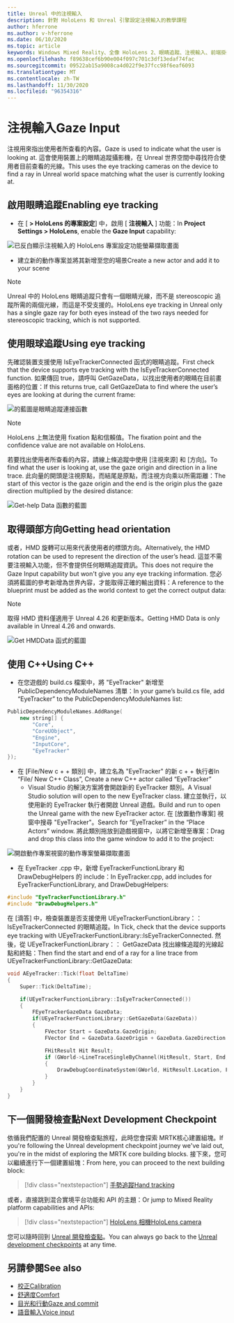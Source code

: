 ```yaml
---
title: Unreal 中的注視輸入
description: 針對 HoloLens 和 Unreal 引擎設定注視輸入的教學課程
author: hferrone
ms.author: v-hferrone
ms.date: 06/10/2020
ms.topic: article
keywords: Windows Mixed Reality、全像 HoloLens 2、眼睛追蹤、注視輸入、前端掛接顯示器、Unreal 引擎、混合現實耳機、windows Mixed reality 耳機、虛擬實境耳機
ms.openlocfilehash: f89638cef6b90e004f097c701c3df13edaf74fac
ms.sourcegitcommit: 09522ab15a9008ca4d022f9e37fcc98f6eaf6093
ms.translationtype: MT
ms.contentlocale: zh-TW
ms.lasthandoff: 11/30/2020
ms.locfileid: "96354316"
---
```

# <a name="gaze-input"></a><span data-ttu-id="c1771-104">注視輸入</span><span class="sxs-lookup"><span data-stu-id="c1771-104">Gaze Input</span></span>

<span data-ttu-id="c1771-105">注視用來指出使用者所查看的內容。</span><span class="sxs-lookup"><span data-stu-id="c1771-105">Gaze is used to indicate what the user is looking at.</span></span>  <span data-ttu-id="c1771-106">這會使用裝置上的眼睛追蹤攝影機，在 Unreal 世界空間中尋找符合使用者目前查看的光線。</span><span class="sxs-lookup"><span data-stu-id="c1771-106">This uses the eye tracking cameras on the device to find a ray in Unreal world space matching what the user is currently looking at.</span></span>

## <a name="enabling-eye-tracking"></a><span data-ttu-id="c1771-107">啟用眼睛追蹤</span><span class="sxs-lookup"><span data-stu-id="c1771-107">Enabling eye tracking</span></span>

- <span data-ttu-id="c1771-108">在 [ **> HoloLens 的專案設定**] 中，啟用 [ **注視輸入** ] 功能：</span><span class="sxs-lookup"><span data-stu-id="c1771-108">In **Project Settings > HoloLens**, enable the **Gaze Input** capability:</span></span>

![已反白顯示注視輸入的 HoloLens 專案設定功能螢幕擷取畫面](images/unreal-gaze-img-01.png)

- <span data-ttu-id="c1771-110">建立新的動作專案並將其新增至您的場景</span><span class="sxs-lookup"><span data-stu-id="c1771-110">Create a new actor and add it to your scene</span></span>

> [!NOTE] 
> <span data-ttu-id="c1771-111">Unreal 中的 HoloLens 眼睛追蹤只會有一個眼睛光線，而不是 stereoscopic 追蹤所需的兩個光線，而這是不受支援的。</span><span class="sxs-lookup"><span data-stu-id="c1771-111">HoloLens eye tracking in Unreal only has a single gaze ray for both eyes instead of the two rays needed for stereoscopic tracking, which is not supported.</span></span>

## <a name="using-eye-tracking"></a><span data-ttu-id="c1771-112">使用眼球追蹤</span><span class="sxs-lookup"><span data-stu-id="c1771-112">Using eye tracking</span></span>

<span data-ttu-id="c1771-113">先確認裝置支援使用 IsEyeTrackerConnected 函式的眼睛追蹤。</span><span class="sxs-lookup"><span data-stu-id="c1771-113">First check that the device supports eye tracking with the IsEyeTrackerConnected function.</span></span>  <span data-ttu-id="c1771-114">如果傳回 true，請呼叫 GetGazeData，以找出使用者的眼睛在目前畫面格的位置：</span><span class="sxs-lookup"><span data-stu-id="c1771-114">If this returns true, call GetGazeData to find where the user’s eyes are looking at during the current frame:</span></span>

![的藍圖是眼睛追蹤連接函數](images/unreal-gaze-img-02.png)

> [!NOTE]
> <span data-ttu-id="c1771-116">HoloLens 上無法使用 fixation 點和信賴值。</span><span class="sxs-lookup"><span data-stu-id="c1771-116">The fixation point and the confidence value are not available on HoloLens.</span></span>

<span data-ttu-id="c1771-117">若要找出使用者所查看的內容，請線上條追蹤中使用 [注視來源] 和 [方向]。</span><span class="sxs-lookup"><span data-stu-id="c1771-117">To find what the user is looking at, use the gaze origin and direction in a line trace.</span></span>  <span data-ttu-id="c1771-118">此向量的開頭是注視原點，而結尾是原點，而注視方向乘以所需距離：</span><span class="sxs-lookup"><span data-stu-id="c1771-118">The start of this vector is the gaze origin and the end is the origin plus the gaze direction multiplied by the desired distance:</span></span>

![Get-help Data 函數的藍圖](images/unreal-gaze-img-03.png)

## <a name="getting-head-orientation"></a><span data-ttu-id="c1771-120">取得頭部方向</span><span class="sxs-lookup"><span data-stu-id="c1771-120">Getting head orientation</span></span>

<span data-ttu-id="c1771-121">或者，HMD 旋轉可以用來代表使用者的標頭方向。</span><span class="sxs-lookup"><span data-stu-id="c1771-121">Alternatively, the HMD rotation can be used to represent the direction of the user’s head.</span></span>  <span data-ttu-id="c1771-122">這並不需要注視輸入功能，但不會提供任何眼睛追蹤資訊。</span><span class="sxs-lookup"><span data-stu-id="c1771-122">This does not require the Gaze Input capability but won't give you any eye tracking information.</span></span>  <span data-ttu-id="c1771-123">您必須將藍圖的參考新增為世界內容，才能取得正確的輸出資料：</span><span class="sxs-lookup"><span data-stu-id="c1771-123">A reference to the blueprint must be added as the world context to get the correct output data:</span></span>

> [!NOTE]
> <span data-ttu-id="c1771-124">取得 HMD 資料僅適用于 Unreal 4.26 和更新版本。</span><span class="sxs-lookup"><span data-stu-id="c1771-124">Getting HMD Data is only available in Unreal 4.26 and onwards.</span></span>

![Get HMDData 函式的藍圖](images/unreal-gaze-img-04.png)

## <a name="using-c"></a><span data-ttu-id="c1771-126">使用 C++</span><span class="sxs-lookup"><span data-stu-id="c1771-126">Using C++</span></span> 

- <span data-ttu-id="c1771-127">在您遊戲的 build.cs 檔案中，將 "EyeTracker" 新增至 PublicDependencyModuleNames 清單：</span><span class="sxs-lookup"><span data-stu-id="c1771-127">In your game’s build.cs file, add “EyeTracker” to the PublicDependencyModuleNames list:</span></span>

```cpp
PublicDependencyModuleNames.AddRange(
    new string[] {
        "Core",
        "CoreUObject",
        "Engine",
        "InputCore",
        "EyeTracker"
});
```

- <span data-ttu-id="c1771-128">在 [File/New c + + 類別] 中，建立名為 "EyeTracker" 的新 c + + 執行者</span><span class="sxs-lookup"><span data-stu-id="c1771-128">In “File/ New C++ Class”, Create a new C++ actor called “EyeTracker”</span></span>
    - <span data-ttu-id="c1771-129">Visual Studio 的解決方案將會開啟新的 EyeTracker 類別。</span><span class="sxs-lookup"><span data-stu-id="c1771-129">A Visual Studio solution will open to the new EyeTracker class.</span></span> <span data-ttu-id="c1771-130">建立並執行，以使用新的 EyeTracker 執行者開啟 Unreal 遊戲。</span><span class="sxs-lookup"><span data-stu-id="c1771-130">Build and run to open the Unreal game with the new EyeTracker actor.</span></span>  <span data-ttu-id="c1771-131">在 [放置動作專案] 視窗中搜尋 "EyeTracker"。</span><span class="sxs-lookup"><span data-stu-id="c1771-131">Search for “EyeTracker” in the “Place Actors” window.</span></span>  <span data-ttu-id="c1771-132">將此類別拖放到遊戲視窗中，以將它新增至專案：</span><span class="sxs-lookup"><span data-stu-id="c1771-132">Drag and drop this class into the game window to add it to the project:</span></span>

![開啟動作專案視窗的動作專案螢幕擷取畫面](images/unreal-gaze-img-06.png)

- <span data-ttu-id="c1771-134">在 EyeTracker .cpp 中，新增 EyeTrackerFunctionLibrary 和 DrawDebugHelpers 的 include：</span><span class="sxs-lookup"><span data-stu-id="c1771-134">In EyeTracker.cpp, add includes for EyeTrackerFunctionLibrary, and DrawDebugHelpers:</span></span>

```cpp
#include "EyeTrackerFunctionLibrary.h"
#include "DrawDebugHelpers.h"
```

<span data-ttu-id="c1771-135">在 [滴答] 中，檢查裝置是否支援使用 UEyeTrackerFunctionLibrary：： IsEyeTrackerConnected 的眼睛追蹤。</span><span class="sxs-lookup"><span data-stu-id="c1771-135">In Tick, check that the device supports eye tracking with UEyeTrackerFunctionLibrary::IsEyeTrackerConnected.</span></span>  <span data-ttu-id="c1771-136">然後，從 UEyeTrackerFunctionLibrary：： GetGazeData 找出線條追蹤的光線起點和終點：</span><span class="sxs-lookup"><span data-stu-id="c1771-136">Then find the start and end of a ray for a line trace from UEyeTrackerFunctionLibrary::GetGazeData:</span></span>

```cpp
void AEyeTracker::Tick(float DeltaTime)
{
    Super::Tick(DeltaTime);

    if(UEyeTrackerFunctionLibrary::IsEyeTrackerConnected())
    {
        FEyeTrackerGazeData GazeData;
        if(UEyeTrackerFunctionLibrary::GetGazeData(GazeData))
        {
            FVector Start = GazeData.GazeOrigin;
            FVector End = GazeData.GazeOrigin + GazeData.GazeDirection * 100;

            FHitResult Hit Result;
            if (GWorld->LineTraceSingleByChannel(HitResult, Start, End, ECollisionChannel::ECC_Visiblity))
            {
                DrawDebugCoordinateSystem(GWorld, HitResult.Location, FQuat::Identity.Rotator(), 10);
            }
        }
    }
}
```

## <a name="next-development-checkpoint"></a><span data-ttu-id="c1771-137">下一個開發檢查點</span><span class="sxs-lookup"><span data-stu-id="c1771-137">Next Development Checkpoint</span></span>

<span data-ttu-id="c1771-138">依循我們配置的 Unreal 開發檢查點旅程，此時您會探索 MRTK核心建置組塊。</span><span class="sxs-lookup"><span data-stu-id="c1771-138">If you're following the Unreal development checkpoint journey we've laid out, you're in the midst of exploring the MRTK core building blocks.</span></span> <span data-ttu-id="c1771-139">接下來，您可以繼續進行下一個建置組塊：</span><span class="sxs-lookup"><span data-stu-id="c1771-139">From here, you can proceed to the next building block:</span></span> 

> [!div class="nextstepaction"]
> [<span data-ttu-id="c1771-140">手勢追蹤</span><span class="sxs-lookup"><span data-stu-id="c1771-140">Hand tracking</span></span>](unreal-hand-tracking.md)

<span data-ttu-id="c1771-141">或者，直接跳到混合實境平台功能和 API 的主題：</span><span class="sxs-lookup"><span data-stu-id="c1771-141">Or jump to Mixed Reality platform capabilities and APIs:</span></span>

> [!div class="nextstepaction"]
> [<span data-ttu-id="c1771-142">HoloLens 相機</span><span class="sxs-lookup"><span data-stu-id="c1771-142">HoloLens camera</span></span>](unreal-hololens-camera.md)

<span data-ttu-id="c1771-143">您可以隨時回到 [Unreal 開發檢查點](unreal-development-overview.md#2-core-building-blocks)。</span><span class="sxs-lookup"><span data-stu-id="c1771-143">You can always go back to the [Unreal development checkpoints](unreal-development-overview.md#2-core-building-blocks) at any time.</span></span>

## <a name="see-also"></a><span data-ttu-id="c1771-144">另請參閱</span><span class="sxs-lookup"><span data-stu-id="c1771-144">See also</span></span>
* [<span data-ttu-id="c1771-145">校正</span><span class="sxs-lookup"><span data-stu-id="c1771-145">Calibration</span></span>](../../calibration.md)
* [<span data-ttu-id="c1771-146">舒適度</span><span class="sxs-lookup"><span data-stu-id="c1771-146">Comfort</span></span>](../../design/comfort.md)
* [<span data-ttu-id="c1771-147">目光和行動</span><span class="sxs-lookup"><span data-stu-id="c1771-147">Gaze and commit</span></span>](../../design/gaze-and-commit.md)
* [<span data-ttu-id="c1771-148">語音輸入</span><span class="sxs-lookup"><span data-stu-id="c1771-148">Voice input</span></span>](../../out-of-scope/voice-design.md)
